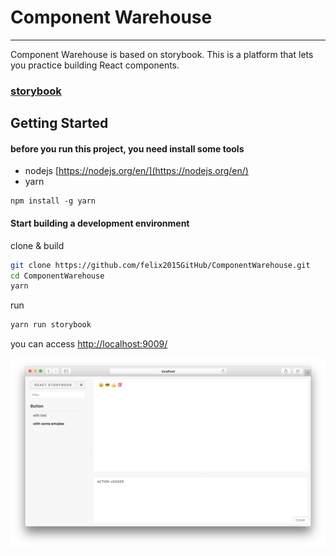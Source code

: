 # Component Warehouse

***

Component Warehouse is based on storybook.
This is a platform that lets you practice building React components.
### [storybook](https://storybook.js.org/)

## Getting Started

#### before you run this project, you need install some tools

- nodejs  [https://nodejs.org/en/](https://nodejs.org/en/)
- yarn
```
npm install -g yarn
```

#### Start building a development environment

clone & build

```sh
git clone https://github.com/felix2015GitHub/ComponentWarehouse.git
cd ComponentWarehouse
yarn
```
run

```sh
yarn run storybook
```

you can access [http://localhost:9009/](http://localhost:9009)

![browser mockup](docs/basic-stories.png)


